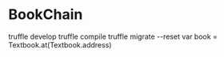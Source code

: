 # BookChain

truffle develop
truffle compile
truffle migrate --reset
var book = Textbook.at(Textbook.address)